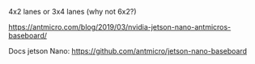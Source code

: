 4x2 lanes
or 3x4 lanes
(why not 6x2?)

https://antmicro.com/blog/2019/03/nvidia-jetson-nano-antmicros-baseboard/

Docs jetson Nano:
https://github.com/antmicro/jetson-nano-baseboard
